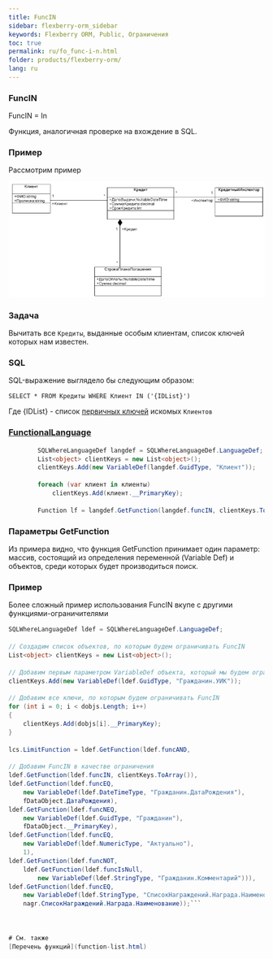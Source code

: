 ```yaml
---
title: FuncIN
sidebar: flexberry-orm_sidebar
keywords: Flexberry ORM, Public, Ограничения
toc: true
permalink: ru/fo_func-i-n.html
folder: products/flexberry-orm/
lang: ru
---
```


### FuncIN

FuncIN = In

Функция, аналогичная проверке на вхождение в SQL.

### Пример
Рассмотрим пример

![](/images/pages/img/Filters/FilterExDiagram.PNG)

### Задача

Вычитать все `Кредиты`, выданные особым клиентам, список ключей которых нам известен.

### SQL

SQL-выражение выглядело бы следующим образом:

```
SELECT * FROM Кредиты WHERE Клиент IN ('{IDList}')
```
Где {IDList} - список [первичных ключей](primary-keys-objects.html) искомых `Клиентов`

### [FunctionalLanguage](function-list.html)

```cs        List<Клиент> клиенты = new List<Клиент>();
        SQLWhereLanguageDef langdef = SQLWhereLanguageDef.LanguageDef;
        List<object> clientKeys = new List<object>();
        clientKeys.Add(new VariableDef(langdef.GuidType, "Клиент"));

        foreach (var клиент in клиенты)
            clientKeys.Add(клиент.__PrimaryKey);

        Function lf = langdef.GetFunction(langdef.funcIN, clientKeys.ToArray());
```


### Параметры GetFunction
Из примера видно, что функция GetFunction принимает один параметр: массив, состоящий из определения переменной (Variable Def) и объектов, среди которых будет производиться поиск.

### Пример
Более сложный пример использования FuncIN вкупе с другими функциями-ограничителями

```cs lcs = LoadingCustomizationStruct.GetSimpleStruct(typeof(Награждение), "НаграждениеВСпискеНаграждений2L");
SQLWhereLanguageDef ldef = SQLWhereLanguageDef.LanguageDef;

// Создадим список объектов, по которым будем ограничивать FuncIN
List<object> clientKeys = new List<object>();

// Добавим первым параметром VariableDef объекта, который мы будем ограничивать функцией FuncIN
clientKeys.Add(new VariableDef(ldef.GuidType, "Гражданин.УИК"));

// Добавим все ключи, по которым будем ограничивать FuncIN
for (int i = 0; i < dobjs.Length; i++)
{
	clientKeys.Add(dobjs[i].__PrimaryKey);
}

lcs.LimitFunction = ldef.GetFunction(ldef.funcAND,

// Добавим FuncIN в качестве ограничения
ldef.GetFunction(ldef.funcIN, clientKeys.ToArray()),
ldef.GetFunction(ldef.funcEQ,
	new VariableDef(ldef.DateTimeType, "Гражданин.ДатаРождения"),
	fDataObject.ДатаРождения),
ldef.GetFunction(ldef.funcNEQ,
	new VariableDef(ldef.GuidType, "Гражданин"),
	fDataObject.__PrimaryKey),
ldef.GetFunction(ldef.funcEQ,
	new VariableDef(ldef.NumericType, "Актуально"),
	1),
ldef.GetFunction(ldef.funcNOT,
	ldef.GetFunction(ldef.funcIsNull,
		new VariableDef(ldef.StringType, "Гражданин.Комментарий"))),
ldef.GetFunction(ldef.funcEQ,
	new VariableDef(ldef.StringType, "СписокНаграждений.Награда.Наименование"),
	nagr.СписокНаграждений.Награда.Наименование));```



# См. также
[Перечень функций](function-list.html)

